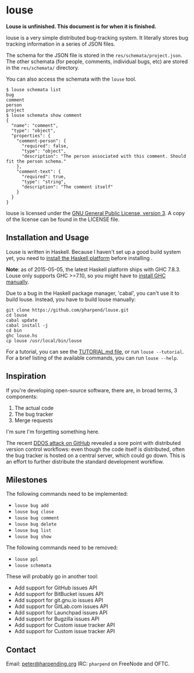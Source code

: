 # louse

**Louse is unfinished. This document is for when it is finished.**

louse is a very simple distributed bug-tracking system. It literally
stores bug tracking information in a series of JSON files.

The schema for the JSON file is stored in the
`res/schemata/project.json`. The other schemata (for people, comments,
individual bugs, etc) are stored in the `res/schemata/` directory.

You can also access the schemata with the `louse` tool.

    $ louse schemata list
    bug
    comment
    person
    project
    $ louse schemata show comment
    {
      "name": "comment",
      "type": "object",
      "properties": {
        "comment-person": {
          "required": false,
          "type": "object",
          "description": "The person associated with this comment. Should fit the person schema."
        },
        "comment-text": {
          "required": true,
          "type": "string",
          "description": "The comment itself"
        }
      }
    }

louse is licensed under the
[GNU General Public License, version 3](https://gnu.org/licenses/gpl). A
copy of the license can be found in the LICENSE file.

## Installation and Usage

Louse is written in Haskell. Because I haven't set up a good build
system yet, you need to [install the Haskell platform][0] before
installing .

**Note**: as of 2015-05-05, the latest Haskell platform ships with GHC
  7.8.3. Louse only supports GHC >=7.10, so you might have to
  [install GHC manually][1].

Due to a bug in the Haskell package manager, 'cabal', you can't use it
to build louse. Instead, you have to build louse manually:

```
git clone https://github.com/pharpend/louse.git
cd louse
cabal update
cabal install -j
cd bin
ghc louse.hs
cp louse /usr/local/bin/louse
```

For a tutorial, you can see the [TUTORIAL.md file](TUTORIAL.md), or run
`louse --tutorial`. For a brief listing of the available commands, you
can run `louse --help`.

## Inspiration

If you're developing open-source software, there are, in broad terms, 3
components:

1. The actual code
2. The bug tracker
3. Merge requests

I'm sure I'm forgetting something here.

The recent
[DDOS attack on GitHub](https://github.com/blog/1981-large-scale-ddos-attack-on-github-com)
revealed a sore point with distributed version control workflows: even
though the code itself is distributed, often the bug tracker is hosted
on a central server, which could go down. This is an effort to further
distribute the standard development workflow.

## Milestones

The following commands need to be implemented:

* `louse bug add`
* `louse bug close`
* `louse bug comment`
* `louse bug delete`
* `louse bug list`
* `louse bug show`

The following commands need to be removed:

* `louse ppl`
* `louse schemata`

These will probably go in another tool:

* Add support for GitHub issues API
* Add support for BitBucket issues API
* Add support for git.gnu.io issues API
* Add support for GitLab.com issues API
* Add support for Launchpad issues API
* Add support for Bugzilla issues API
* Add support for Custom issue tracker API
* Add support for Custom issue tracker API

## Contact

Email: <peter@harpending.org>
IRC: `pharpend` on FreeNode and OFTC.

[0]: https://github.com/bitemyapp/learnhaskell#getting-set-up
[1]: https://www.haskell.org/ghc/download_ghc_7_10_1#binaries
